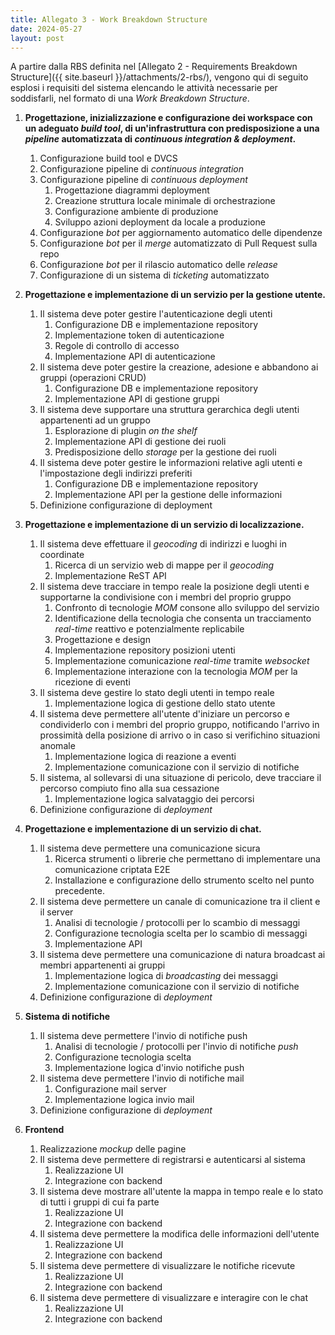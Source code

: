 ```yaml
---
title: Allegato 3 - Work Breakdown Structure
date: 2024-05-27
layout: post
---
```


A partire dalla RBS definita nel [Allegato 2 - Requirements Breakdown Structure]({{ site.baseurl }}/attachments/2-rbs/), vengono qui di seguito esplosi i requisiti del sistema elencando le attività necessarie per soddisfarli, nel formato di una _Work Breakdown Structure_.

1. **Progettazione, inizializzazione e configurazione dei workspace con un adeguato _build tool_, di un'infrastruttura con predisposizione a una _pipeline_ automatizzata di _continuous integration & deployment_.**
   1. Configurazione build tool e DVCS
   2. Configurazione pipeline di _continuous integration_
   3. Configurazione pipeline di _continuous deployment_
      1. Progettazione diagrammi deployment
      2. Creazione struttura locale minimale di orchestrazione
      3. Configurazione ambiente di produzione
      4. Sviluppo azioni deployment da locale a produzione
   4. Configurazione _bot_ per aggiornamento automatico delle dipendenze
   5. Configurazione _bot_ per il _merge_ automatizzato di Pull Request sulla repo
   6. Configurazione _bot_ per il rilascio automatico delle _release_
   7. Configurazione di un sistema di _ticketing_ automatizzato

2. **Progettazione e implementazione di un servizio per la gestione utente.**
   1. Il sistema deve poter gestire l'autenticazione degli utenti
      1. Configurazione DB e implementazione repository
      2. Implementazione token di autenticazione
      3. Regole di controllo di accesso
      4. Implementazione API di autenticazione
   2. Il sistema deve poter gestire la creazione, adesione e abbandono ai gruppi (operazioni CRUD)
      1. Configurazione DB e implementazione repository
      2. Implementazione API di gestione gruppi
   3. Il sistema deve supportare una struttura gerarchica degli utenti appartenenti ad un gruppo
      1. Esplorazione di plugin _on the shelf_
      2. Implementazione API di gestione dei ruoli
      3. Predisposizione dello _storage_ per la gestione dei ruoli
   4. Il sistema deve poter gestire le informazioni relative agli utenti e l'impostazione degli indirizzi preferiti
      1. Configurazione DB e implementazione repository
      2. Implementazione API per la gestione delle informazioni
   5. Definizione configurazione di deployment

3. **Progettazione e implementazione di un servizio di localizzazione.**
   1. Il sistema deve effettuare il _geocoding_ di indirizzi e luoghi in coordinate
      1. Ricerca di un servizio web di mappe per il _geocoding_
      2. Implementazione ReST API
   2. Il sistema deve tracciare in tempo reale la posizione degli utenti e supportarne la condivisione con i membri del proprio gruppo
      1. Confronto di tecnologie _MOM_ consone allo sviluppo del servizio
      2. Identificazione della tecnologia che consenta un tracciamento _real-time_ reattivo e potenzialmente replicabile
      3. Progettazione e design
      4. Implementazione repository posizioni utenti
      5. Implementazione comunicazione _real-time_ tramite _websocket_
      6. Implementazione interazione con la tecnologia _MOM_ per la ricezione di eventi
   3. Il sistema deve gestire lo stato degli utenti in tempo reale
      1. Implementazione logica di gestione dello stato utente
   4. Il sistema deve permettere all'utente d'iniziare un percorso e condividerlo con i membri del proprio gruppo, notificando l'arrivo in prossimità della posizione di arrivo o in caso si verifichino situazioni anomale
      1. Implementazione logica di reazione a eventi
      2. Implementazione comunicazione con il servizio di notifiche
   5. Il sistema, al sollevarsi di una situazione di pericolo, deve tracciare il percorso compiuto fino alla sua cessazione
      1. Implementazione logica salvataggio dei percorsi
   6. Definizione configurazione di _deployment_

4. **Progettazione e implementazione di un servizio di chat.**
   1. Il sistema deve permettere una comunicazione sicura
      1. Ricerca strumenti o librerie che permettano di implementare una comunicazione criptata E2E
      2. Installazione e configurazione dello strumento scelto nel punto precedente.
   2. Il sistema deve permettere un canale di comunicazione tra il client e il server
      1. Analisi di tecnologie / protocolli per lo scambio di messaggi
      2. Configurazione tecnologia scelta per lo scambio di messaggi
      3. Implementazione API
   3. Il sistema deve permettere una comunicazione di natura broadcast ai membri appartenenti ai gruppi
      1. Implementazione logica di _broadcasting_ dei messaggi
      2. Implementazione comunicazione con il servizio di notifiche
   4. Definizione configurazione di _deployment_

5. **Sistema di notifiche**
   1. Il sistema deve permettere l'invio di notifiche push
      1. Analisi di tecnologie / protocolli per l'invio di notifiche _push_
      2. Configurazione tecnologia scelta
      3. Implementazione logica d'invio notifiche push
   2. Il sistema deve permettere l'invio di notifiche mail
      1. Configurazione mail server
      2. Implementazione logica invio mail
   3. Definizione configurazione di _deployment_

6. **Frontend**
   1. Realizzazione _mockup_ delle pagine
   2. Il sistema deve permettere di registrarsi e autenticarsi al sistema
      1. Realizzazione UI
      2. Integrazione con backend
   3. Il sistema deve mostrare all'utente la mappa in tempo reale e lo stato di tutti i gruppi di cui fa parte
      1. Realizzazione UI
      2. Integrazione con backend
   4. Il sistema deve permettere la modifica delle informazioni dell'utente
      1. Realizzazione UI
      2. Integrazione con backend
   5. Il sistema deve permettere di visualizzare le notifiche ricevute
      1. Realizzazione UI
      2. Integrazione con backend
   6. Il sistema deve permettere di visualizzare e interagire con le chat
      1. Realizzazione UI
      2. Integrazione con backend
